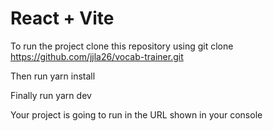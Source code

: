 # React + Vite

To run the project clone this repository using git clone https://github.com/jjla26/vocab-trainer.git

Then run yarn install

Finally run yarn dev

Your project is going to run in the URL shown in your console
